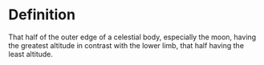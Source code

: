 # Definition

That half of the outer edge of a celestial body, especially the moon,
having the greatest altitude in contrast with the lower limb, that half
having the least altitude.
